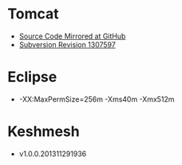 # Tomcat

- [Source Code Mirrored at
  GitHub](https://github.com/reprogrammer/keshmesh-tomcat/tree/keshmesh)
- [Subversion Revision
  1307597](http://svn.apache.org/repos/asf/!svn/bc/1307597/tomcat/trunk/)

# Eclipse

- -XX:MaxPermSize=256m -Xms40m -Xmx512m

# Keshmesh

- v1.0.0.201311291936

